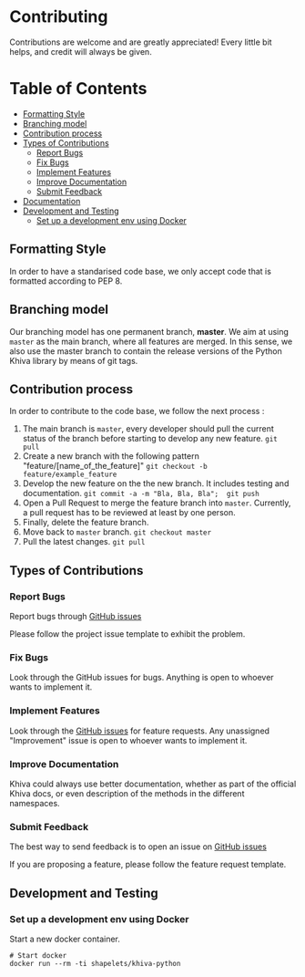 # Contributing

Contributions are welcome and are greatly appreciated! Every
little bit helps, and credit will always be given.

# Table of Contents
  * [Formatting Style](#formatting-style)
  * [Branching model](#branching-model)
  * [Contribution process](#contribution-process)
  * [Types of Contributions](#types-of-contributions)
      - [Report Bugs](#report-bugs)
      - [Fix Bugs](#fix-bugs)
      - [Implement Features](#implement-features)
      - [Improve Documentation](#improve-documentation)
      - [Submit Feedback](#submit-feedback)
  * [Documentation](#documentation)
  * [Development and Testing](#development-and-testing)
      - [Set up a development env using Docker](#set-up-a-development-env-using-docker)

## Formatting Style

In order to have a standarised code base, we only accept code that is formatted according to PEP 8.

## Branching model

Our branching model has one permanent branch, **master**. We aim at using `master` as the main branch, where all 
features are merged. In this sense, we also use the master branch to contain the release versions of the Python Khiva library 
by means of git tags.

## Contribution process

In order to contribute to the code base, we follow the next process :
1. The main branch is `master`, every developer should pull the current status of the branch before starting to develop any new feature.
`git pull`
1. Create a new branch with the following pattern "feature/[name_of_the_feature]"
`git checkout -b feature/example_feature`
3. Develop the new feature on the the new branch. It includes testing and documentation.
`git commit -a -m "Bla, Bla, Bla";  git push`
4. Open a Pull Request to merge the feature branch into `master`. Currently, a pull request has to be reviewed at least by one person.
5. Finally, delete the feature branch.
6. Move back to `master` branch.
`git checkout master`
7. Pull the latest changes.
`git pull`

## Types of Contributions

### Report Bugs

Report bugs through [GitHub issues](https://github.com/shapelets/khiva-python/issues)

Please follow the project issue template to exhibit the problem.

### Fix Bugs

Look through the GitHub issues for bugs. Anything is open to whoever wants to implement it.

### Implement Features

Look through the [GitHub issues](https://github.com/shapelets/khiva-python/issues) for feature requests. Any unassigned
"Improvement" issue is open to whoever wants to implement it.

### Improve Documentation

Khiva could always use better documentation, whether as part of the official Khiva docs, or even description of the 
methods in the different namespaces.

### Submit Feedback

The best way to send feedback is to open an issue on [GitHub issues](https://github.com/shapelets/khiva-python/issues)

If you are proposing a feature, please follow the feature request template.

## Development and Testing

### Set up a development env using Docker

Start a new docker container.

```
# Start docker
docker run --rm -ti shapelets/khiva-python
```
